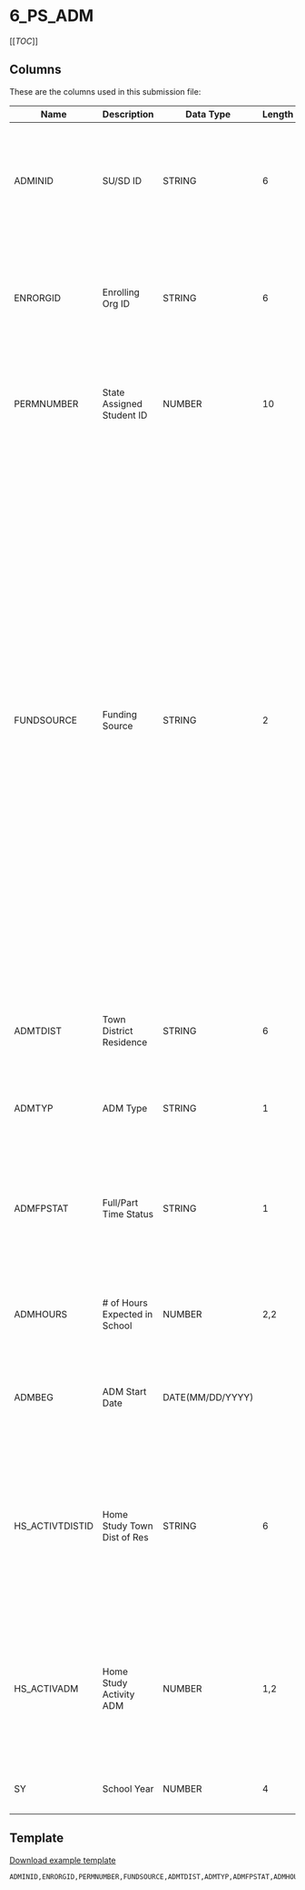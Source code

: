 
# 6_PS_ADM

[[_TOC_]]

## Columns

These are the columns used in this submission file:

| Name            | Description                   | Data Type        | Length | is_PK | Codeset                                    | Definition                                                                                                                                                                                                                                                                                                                                                                                                                                                                                                                                                                        |
|-----------------|-------------------------------|------------------|--------|-------|--------------------------------------------|-----------------------------------------------------------------------------------------------------------------------------------------------------------------------------------------------------------------------------------------------------------------------------------------------------------------------------------------------------------------------------------------------------------------------------------------------------------------------------------------------------------------------------------------------------------------------------------|
| ADMINID         | SU/SD ID                      | STRING           | 6      |       | [Issued by AOE](/Codesets/ADMINID)         | The VT AOE assigned unique identifier for the Supervisory Union/District that is submitting data.                                                                                                                                                                                                                                                                                                                                                                                                                                                                                 |
| ENRORGID        | Enrolling Org ID              | STRING           | 6      | X     | [Issued by AOE](/Codesets/ENRORGID)        | The VT AOE assigned unique identifier for an organization providing direct instructional or educational services.                                                                                                                                                                                                                                                                                                                                                                                                                                                                 |
| PERMNUMBER      | State Assigned Student ID     | NUMBER           | 10     | X     |                                            | The VT AOE assigned unique student identifier.  This number is distinct for each student over time.                                                                                                                                                                                                                                                                                                                                                                                                                                                                               |
| FUNDSOURCE      | Funding Source                | STRING           | 2      | X     | [Issued by AOE](/Codesets/FUNDSOURCE)      | A codeset value indicating the person, group, or organizational entity paying for a student's educational expenditures.  These expenditures are typically paid by the student's resident district by operating a school, paying tuition, or paying union assessments.  However, a student's expenses may be covered by an alternative agreement between the school board and another party.  The school district may assume the responsibility for a non-resident, non-member student or the school district may be given funding to pay for that student's educational expenses. |
| ADMTDIST        | Town District Residence       | STRING           | 6      | X     | [Issued by AOE](/Codesets/ADMTDIST)        | The VT AOE assigned unique identifier for the town district of residence.                                                                                                                                                                                                                                                                                                                                                                                                                                                                                                         |
| ADMTYP          | ADM Type                      | STRING           | 1      |       | [Issued by AOE](/Codesets/ADMTYP)          | A codeset value indicating the ADM Type (Resident/State Placed).                                                                                                                                                                                                                                                                                                                                                                                                                                                                                                                  |
| ADMFPSTAT       | Full/Part Time Status         | STRING           | 1      |       | [Issued by AOE](/Codesets/ADMFPSTAT)       | A codeset value indicating a student's Full/Part Time Status as determined by Vermont State Board of Education Rule.                                                                                                                                                                                                                                                                                                                                                                                                                                                              |
| ADMHOURS        | # of Hours Expected in School | NUMBER           | 2,2    |       |                                            | The number of hours in school the part-time student is expected to attend each week.                                                                                                                                                                                                                                                                                                                                                                                                                                                                                              |
| ADMBEG          | ADM Start Date                | DATE(MM/DD/YYYY) |        | X     |                                            | The month, day, and year marking the beginning of the student's inclusion in the ADM count.                                                                                                                                                                                                                                                                                                                                                                                                                                                                                       |
| HS_ACTIVTDISTID | Home Study Town Dist of Res   | STRING           | 6      |       | [Issued by AOE](/Codesets/HS-ACTIVTDISTID) | The VT AOE assigned unique identifier for the student's town district of residence. In this context, the town district of residence should reflect the home study student's activity period.                                                                                                                                                                                                                                                                                                                                                                                      |
| HS_ACTIVADM     | Home Study Activity ADM       | NUMBER           | 1,2    |       |                                            | The summation of ADM values corresponding to all eligible activities where a home study student may be credited a proportional Average Daily Membership (ADM).                                                                                                                                                                                                                                                                                                                                                                                                                    |
| SY              | School Year                   | NUMBER           | 4      | X     |                                            | The school year for which data is being submitted.                                                                                                                                                                                                                                                                                                                                                                                                                                                                                                                                |

## Template

[Download example template](/.attachments/submission-templates/6_PS_ADM.csv)

```
ADMINID,ENRORGID,PERMNUMBER,FUNDSOURCE,ADMTDIST,ADMTYP,ADMFPSTAT,ADMHOURS,ADMBEG,HS_ACTIVTDISTID,HS_ACTIVADM,SY
```
        